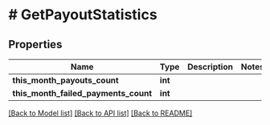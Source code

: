 # # GetPayoutStatistics

## Properties

Name | Type | Description | Notes
------------ | ------------- | ------------- | -------------
**this_month_payouts_count** | **int** |  | 
**this_month_failed_payments_count** | **int** |  | 

[[Back to Model list]](../../README.md#documentation-for-models) [[Back to API list]](../../README.md#documentation-for-api-endpoints) [[Back to README]](../../README.md)


